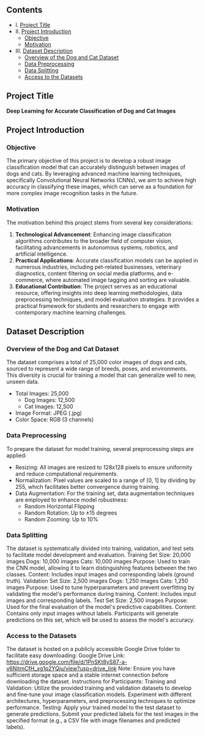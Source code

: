 ## Contents

<!-- toc -->

- I. [Project Title](#project-title)</br>
- II. [Project Introduction](#project-introduction)
  - [Objective](#objective)
  - [Motivation](#motivation)</br>
- III. [Dataset Description](#dataset-description)
  - [Overview of the Dog and Cat Dataset](#overview-of-the-dog-and-cat-dataset)
  - [Data Preprocessing](#data-preprocessing)
  - [Data Splitting](#data-splitting)
  - [Access to the Datasets](#access-to-the-datasets)

<!-- tocstop -->

## Project Title

**Deep Learning for Accurate Classification of Dog and Cat Images**

## Project Introduction

### Objective

The primary objective of this project is to develop a robust image classification model that can accurately distinguish between images of dogs and cats. By leveraging advanced machine learning techniques, specifically Convolutional Neural Networks (CNNs), we aim to achieve high accuracy in classifying these images, which can serve as a foundation for more complex image recognition tasks in the future.

### Motivation

The motivation behind this project stems from several key considerations:
1. **Technological Advancement**: Enhancing image classification algorithms contributes to the broader field of computer vision, facilitating advancements in autonomous systems, robotics, and artificial intelligence.
2. **Practical Applications**: Accurate classification models can be applied in numerous industries, including pet-related businesses, veterinary diagnostics, content filtering on social media platforms, and e-commerce, where automated image tagging and sorting are valuable.
3. **Educational Contribution**: The project serves as an educational resource, offering insights into deep learning methodologies, data preprocessing techniques, and model evaluation strategies. It provides a practical framework for students and researchers to engage with contemporary machine learning challenges.

## Dataset Description

### Overview of the Dog and Cat Dataset

The dataset comprises a total of 25,000 color images of dogs and cats, sourced to represent a wide range of breeds, poses, and environments. This diversity is crucial for training a model that can generalize well to new, unseen data.
- Total Images: 25,000
  - Dog Images: 12,500
  - Cat Images: 12,500
- Image Format: JPEG (.jpg)
- Color Space: RGB (3 channels)

### Data Preprocessing

To prepare the dataset for model training, several preprocessing steps are applied:
- Resizing: All images are resized to 128x128 pixels to ensure uniformity and reduce computational requirements.
- Normalization: Pixel values are scaled to a range of [0, 1] by dividing by 255, which facilitates better convergence during training.
- Data Augmentation: For the training set, data augmentation techniques are employed to enhance model robustness:
  - Random Horizontal Flipping
  - Random Rotation: Up to ±15 degrees
  - Random Zooming: Up to 10%

### Data Splitting

The dataset is systematically divided into training, validation, and test sets to facilitate model development and evaluation.
Training Set
Size: 20,000 images
Dogs: 10,000 images
Cats: 10,000 images
Purpose: Used to train the CNN model, allowing it to learn distinguishing features between the two classes.
Content: Includes input images and corresponding labels (ground truth).
Validation Set
Size: 2,500 images
Dogs: 1,250 images
Cats: 1,250 images
Purpose: Used to tune hyperparameters and prevent overfitting by validating the model's performance during training.
Content: Includes input images and corresponding labels.
Test Set
Size: 2,500 images
Purpose: Used for the final evaluation of the model's predictive capabilities.
Content: Contains only input images without labels. Participants will generate predictions on this set, which will be used to assess the model's accuracy.

### Access to the Datasets
The dataset is hosted on a publicly accessible Google Drive folder to facilitate easy downloading:
Google Drive Link: https://drive.google.com/file/d/1PnSKt8yS87-a-v6NitmCfH_xg1p2YQju/view?usp=drive_link
Note: Ensure you have sufficient storage space and a stable internet connection before downloading the dataset.
Instructions for Participants:
Training and Validation:
Utilize the provided training and validation datasets to develop and fine-tune your image classification models.
Experiment with different architectures, hyperparameters, and preprocessing techniques to optimize performance.
Testing:
Apply your trained model to the test dataset to generate predictions.
Submit your predicted labels for the test images in the specified format (e.g., a CSV file with image filenames and predicted labels).
